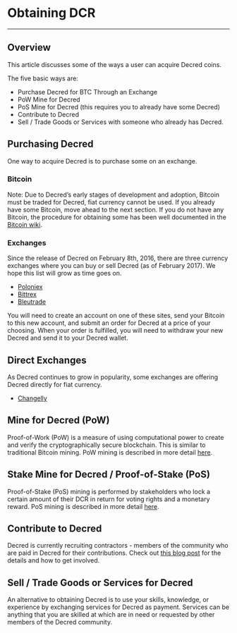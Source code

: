 # <i class="fa fa-exchange"></i> **Obtaining DCR**

---

## **<i class="fa fa-info-circle"></i> Overview**

This article discusses some of the ways a user can acquire Decred
coins.

The five basic ways are:

* Purchase Decred for BTC Through an Exchange
* PoW Mine for Decred
* PoS Mine for Decred (this requires you to already have some Decred)
* Contribute to Decred
* Sell / Trade Goods or Services with someone who already has Decred.

## **<i class="fa fa-info-circle"></i> Purchasing Decred**

One way to acquire Decred is to purchase some on an exchange.

### **<i class="fa fa-btc"></i> Bitcoin**

Note: Due to Decred’s early stages of development and adoption,
Bitcoin must be traded for Decred, fiat currency cannot be used.  If
you already have some Bitcoin, move ahead to the next section.  If you
do not have any Bitcoin, the procedure for obtaining some has been
well documented in the
[Bitcoin wiki](https://en.bitcoin.it/wiki/Buying_Bitcoins_%28the_newbie_version%29).

### **<i class="fa fa-exchange"></i> Exchanges**

Since the release of Decred on February 8th, 2016, there are three
currency exchanges where you can buy or sell Decred (as of February 2017).
We hope this list will grow as time goes on.

* [Poloniex](https://poloniex.com/)
* [Bittrex](https://bittrex.com/)
* [Bleutrade](https://bleutrade.com/exchange)

You will need to create an account on one of these sites, send your
Bitcoin to this new account, and submit an order for Decred at a price
of your choosing.  When your order is fulfilled, you will need to
withdraw your new Decred and send it to your Decred wallet.

## **<i class="fa fa-info-circle"></i> Direct Exchanges**

As Decred continues to grow in popularity, some exchanges are offering
Decred directly for fiat currency.

* [Changelly](https://changelly.com/)

## **<i class="fa fa-info-circle"></i> Mine for Decred (PoW)**

Proof-of-Work (PoW) is a measure of using computational power to
create and verify the cryptographically secure blockchain.  This is
similar to traditional Bitcoin mining.  PoW mining is described in
more detail [here](/mining/proof-of-work).

## **<i class="fa fa-info-circle"></i> Stake Mine for Decred / Proof-of-Stake (PoS)**

Proof-of-Stake (PoS) mining is performed by stakeholders who lock a
certain amount of their DCR in return for voting rights and a monetary
reward. PoS mining is described in more detail
[here](/mining/proof-of-stake).

## **<i class="fa fa-info-circle"></i> Contribute to Decred**

Decred is currently recruiting contractors - members of the community who are paid in Decred for their contributions. Check out [this blog post](https://blog.decred.org/2017/07/25/Decred-Recruiting/) for the details and how to get involved.

## **<i class="fa fa-info-circle"></i> Sell / Trade Goods or Services for Decred**

An alternative to obtaining Decred is to use your skills, knowledge,
or experience by exchanging services for Decred as payment.  Services
can be anything that you are skilled at which are in need or
requested by other members of the Decred community.
